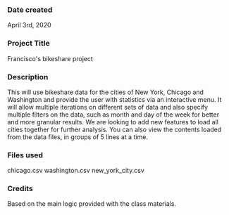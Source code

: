 ### Date created
April 3rd, 2020

### Project Title
Francisco's bikeshare project

### Description
This will use bikeshare data for the cities of New York, Chicago and Washington and provide the user with statistics via an interactive menu.  It will allow multiple iterations on different sets of data and also specify multiple filters on the data, such as month and day of the week for better and more granular results.
We are looking to add new features to load all cities together for further analysis.
You can also view the contents loaded from the data files, in groups of 5 lines at a time.

### Files used
chicago.csv
washington.csv
new_york_city.csv

### Credits
Based on the main logic provided with the class materials.
